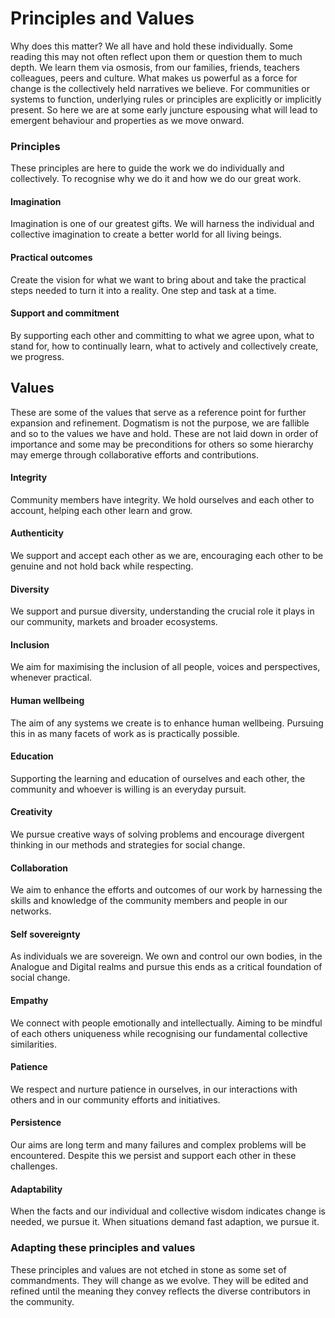 # Principles and Values
Why does this matter? We all have and hold these individually. Some reading this may not often reflect upon them or question them to much depth. We learn them via osmosis, from our families, friends, teachers colleagues, peers and culture. What makes us powerful as a force for change is the collectively held narratives we believe. For communities or systems to function, underlying rules or principles are explicitly or implicitly present. So here we are at some early juncture espousing what will lead to emergent behaviour and properties as we move onward.

### Principles
These principles are here to guide the work we do individually and collectively. To recognise why we do it and how we do our great work.

#### Imagination
Imagination is one of our greatest gifts. We will harness the individual and collective imagination to create a better world for all living beings.

#### Practical outcomes
Create the vision for what we want to bring about and take the practical steps needed to turn it into a reality. One step and task at a time.

#### Support and commitment
By supporting each other and committing to what we agree upon, what to stand for, how to continually learn, what to actively and collectively create, we progress.

## Values
These are some of the values that serve as a reference point for further expansion and refinement. Dogmatism is not the purpose, we are fallible and so to the values we have and hold. These are not laid down in order of importance and some may be preconditions for others so some hierarchy may emerge through collaborative efforts and contributions.

#### Integrity
Community members have integrity. We hold ourselves and each other to account, helping each other learn and grow.

#### Authenticity
We support and accept each other as we are, encouraging each other to be genuine and not hold back while respecting. 

#### Diversity
We support and pursue diversity, understanding the crucial role it plays in our community, markets and broader ecosystems.

#### Inclusion
We aim for maximising the inclusion of all people, voices and perspectives, whenever practical. 

#### Human wellbeing
The aim of any systems we create is to enhance human wellbeing. Pursuing this in as many facets of work as is practically possible.

#### Education
Supporting the learning and education of ourselves and each other, the community and whoever is willing is an everyday pursuit.

#### Creativity
We pursue creative ways of solving problems and encourage divergent thinking in our methods and strategies for social change.

#### Collaboration
We aim to enhance the efforts and outcomes of our work by harnessing the skills and knowledge of the community members and people in our networks.

#### Self sovereignty
As individuals we are sovereign. We own and control our own bodies, in the Analogue and Digital realms and pursue this ends as a critical foundation of social change. 

#### Empathy
We connect with people emotionally and intellectually. Aiming to be mindful of each others uniqueness while recognising our fundamental collective similarities.

#### Patience
We respect and nurture patience in ourselves, in our interactions with others and in our community efforts and initiatives.

#### Persistence
Our aims are long term and many failures and complex problems will be encountered. Despite this we persist and support each other in these challenges.

#### Adaptability
When the facts and our individual and collective wisdom indicates change is needed, we pursue it. When situations demand fast adaption, we pursue it.

### Adapting these principles and values
These principles and values are not etched in stone as some set of commandments. They will change as we evolve. They will be edited and refined until the meaning they convey reflects the diverse contributors in the community.



